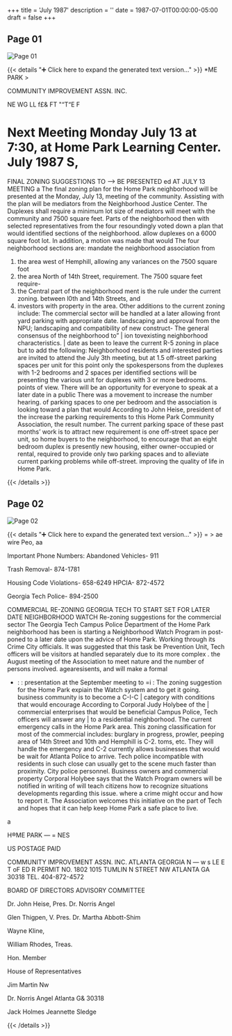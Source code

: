 +++
title = 'July 1987'
description = ''
date = 1987-07-01T00:00:00-05:00
draft = false
+++



## Page 01

![Page 01](/hpcia-newsletter-archive/1987-07_01.jpg)

{{< details "➕ Click here to expand the generated text version..." >}}
*ME PARK >

COMMUNITY IMPROVEMENT ASSN. INC.

NE WG LL f£& FT "“T“E F

Next Meeting Monday July 13 at 7:30, at
Home Park Learning Center.
July 1987 S,
=
FINAL ZONING
SUGGESTIONS TO ——>
BE PRESENTED
ed AT JULY 13 MEETING a
The final zoning plan for the Home Park
neighborhood will be presented at the
Monday, July 13, meeting of the community.
Assisting with the plan will be mediators from
the Neighborhood Justice Center. The Duplexes shall require a minimum lot size of
mediators will meet with the community and 7500 square feet. Parts of the neighborhood
then with selected representatives from the four resoundingly voted down a plan that would
identified sections of the neighborhood. allow duplexes on a 6000 square foot lot. In
addition, a motion was made that would
The four neighborhood sections are: mandate the neighborhood association from
1. the area west of Hemphill, allowing any variances on the 7500 square foot
2. the area North of 14th Street, requirement. The 7500 square feet require-
3. the Central part of the neighborhood ment is the rule under the current zoning.
between l0th and 14th Streets, and
4. investors with property in the area. Other additions to the current zoning include:
The commercial sector will be handled at a later allowing front yard parking with appropriate
date. landscaping and approval from the NPU;
landscaping and compatibility of new construct-
The general consensus of the neighborhood to” | ion tovexisting neighborhood characteristics. |
date as been to leave the current R-5 zoning in
place but to add the following: Neighborhood residents and interested parties
are invited to attend the July 3th meeting, but at
1.5 off-street parking spaces per unit for this point only the spokespersons from the
duplexes with 1-2 bedrooms and 2 spaces per identified sections will be presenting the various
unit for duplexes with 3 or more bedrooms. points of view. There will be an opportunity for
everyone to speak at a later date in a public
There was a movement to increase the number hearing.
of parking spaces to one per bedroom and the
association is looking toward a plan that would According to John Heise, president of the
increase the parking requirements to this Home Park Community Association, the result
number. The current parking space of these past months’ work is to attract new
requirement is one off-street space per unit, so home buyers to the neighborhood, to encourage
that an eight bedroom duplex is presently new housing, either owner-occupied or rental,
required to provide only two parking spaces and to alleviate current parking problems while
off-street. improving the quality of life in Home Park.


{{< /details >}}




## Page 02

![Page 02](/hpcia-newsletter-archive/1987-07_02.jpg)

{{< details "➕ Click here to expand the generated text version..." >}}
= > ae wire Peo, aa

Important Phone Numbers:
Abandoned Vehicles- 911

Trash Removal- 874-1781

Housing Code Violations- 658-6249
HPCIA- 872-4572

Georgia Tech Police- 894-2500

COMMERCIAL RE-ZONING GEORGIA TECH TO START
SET FOR LATER DATE NEIGHBORHOOD WATCH
Re-zoning suggestions for the commercial sector The Georgia Tech Campus Police Department
of the Home Park neighborhood has been is starting a Neighborhood Watch Program in
post-poned to a later date upon the advice of Home Park. Working through its Crime
City officials. It was suggested that this task be Prevention Unit, Tech officers will be visitors at
handled separately due to its more complex . the August meeting of the Association to meet
nature and the number of persons involved. agearesisents, and will make a formal
- : : presentation at the September meeting to =i :
The zoning suggestion for the Home Park expiain the Watch system and to get it going.
business community is to become a C-I-C |
category with conditions that would encourage According to Corporal Judy Holybee of the |
commercial enterprises that would be beneficial Campus Police, Tech officers will answer any |
to a residential neighborhood. The current emergency calls in the Home Park area. This
zoning classification for most of the commercial includes: burglary in progress, prowler, peeping
area of 14th Street and 10th and Hemphill is C-2. toms, etc. They will handle the emergency and
C-2 currently allows businesses that would be wait for Atlanta Police to arrive. Tech police
incompatible with residents in such close can usually get to the scene much faster than
proximity. City police personnel.
Business owners and commercial property Corporal Holybee says that the Watch Program
owners will be notified in writing of will teach citizens how to recognize situations
developments regarding this issue. where a crime might occur and how to report it.
The Association welcomes this initiative on the
part of Tech and hopes that it can help keep
Home Park a safe place to live.

a

H®ME PARK — = NES

US POSTAGE PAID

COMMUNITY IMPROVEMENT ASSN. INC. ATLANTA GEORGIA
N — w s LE E T oF ED R PERMIT NO. 1802
1015  TUMLIN N STREET NW ATLANTA GA 30318 TEL. 404-872-4572

BOARD OF DIRECTORS ADVISORY COMMITTEE

Dr. John Heise, Pres. Dr. Norris Angel

Glen Thigpen, V. Pres. Dr. Martha Abbott-Shim

Wayne Kline,

William Rhodes, Treas.

Hon. Member

House of Representatives

Jim Martin Nw

Dr. Norris Angel Atlanta G& 30318

Jack Holmes
Jeannette Sledge


{{< /details >}}


